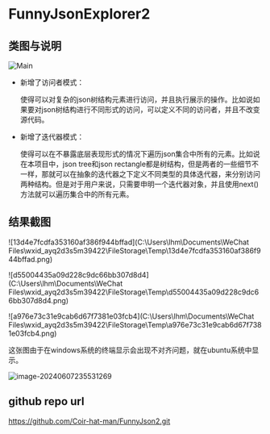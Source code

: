 # FunnyJsonExplorer2

## 类图与说明

![Main](F:\计科大三下\软件工程\FunnyJson\Main.svg)





- 新增了访问者模式：

  使得可以对复杂的json树结构元素进行访问，并且执行展示的操作。比如说如果要对json树结构进行不同形式的访问，可以定义不同的访问者，并且不改变源代码。

- 新增了迭代器模式：

  使得可以在不暴露底层表现形式的情况下遍历json集合中所有的元素。比如说在本项目中，json tree和json rectangle都是树结构，但是两者的一些细节不一样，那就可以在抽象的迭代器之下定义不同类型的具体迭代器，来分别访问两种结构。但是对于用户来说，只需要申明一个迭代器对象，并且使用next()方法就可以遍历集合中的所有元素。

## 结果截图

![13d4e7fcdfa353160af386f944bffad](C:\Users\lhm\Documents\WeChat Files\wxid_ayq2d3s5m39422\FileStorage\Temp\13d4e7fcdfa353160af386f944bffad.png)



![d55004435a09d228c9dc66bb307d8d4](C:\Users\lhm\Documents\WeChat Files\wxid_ayq2d3s5m39422\FileStorage\Temp\d55004435a09d228c9dc66bb307d8d4.png)



![a976e73c31e9cab6d67f7381e03fcb4](C:\Users\lhm\Documents\WeChat Files\wxid_ayq2d3s5m39422\FileStorage\Temp\a976e73c31e9cab6d67f7381e03fcb4.png)

这张图由于在windows系统的终端显示会出现不对齐问题，就在ubuntu系统中显示。

![image-20240607235531269](C:\Users\lhm\AppData\Roaming\Typora\typora-user-images\image-20240607235531269.png)



## github repo url

https://github.com/Coir-hat-man/FunnyJson2.git
